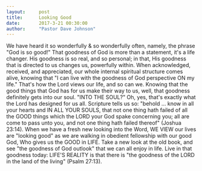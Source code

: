 ```yaml
---
layout:     post
title:      Looking Good
date:       2017-3-21 00:30:00
author:     "Pastor Dave Johnson"
---
```


We have heard it so wonderfully & so wonderfully often, namely, the phrase "God is so good!"  That goodness of God is more than a statement, it's a life changer.  His goodness is so real, and so personal; in that, His goodness that is directed to us changes us, powerfully within.  When acknowledged, received, and appreciated, our whole internal spiritual structure comes alive, knowing that "I can live with the goodness of God perspective ON my life."  That's how the Lord views our life, and so can we.  Knowing that the good things that God has for us make their way to us, well, that goodness definitely gets into our soul.  "INTO THE SOUL?"  Oh, yes, that's exactly what the Lord has designed for us all.  Scripture tells us so: "behold ... know in all your hearts and IN ALL YOUR SOULS, that not one thing hath failed of all the GOOD things which the LORD your God spake concerning you; all are come to pass unto you, and not one thing hath failed thereof" (Joshua 23:14).  When we have a fresh new looking into the Word, WE VIEW our lives are "looking good" as we are walking in obedient fellowship with our good God, Who gives us the GOOD in LIFE. Take a new look at the old book, and see "the goodness of God outlook" that we can all enjoy in life.  Live in that goodness today:  LIFE'S REALITY is that there is "the goodness of the LORD in the land of the living" (Psalm 27:13).
